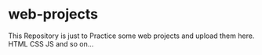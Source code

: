 # web-projects
This Repository is just to Practice some web projects and upload them here. <br/>
HTML
CSS
JS and so on...
